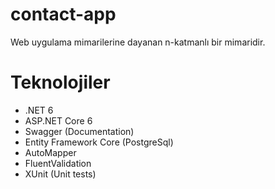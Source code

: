 # contact-app

Web uygulama mimarilerine dayanan n-katmanlı bir mimaridir. 

<h1>Teknolojiler </h1>
<ul> 
<li> .NET 6  </li>
<li> ASP.NET Core 6  </li>
<li> Swagger (Documentation)  </li>
<li> Entity Framework Core (PostgreSql)  </li>
<li> AutoMapper </li>
<li> FluentValidation  </li>
<li> XUnit (Unit tests) </li>
</ul>




